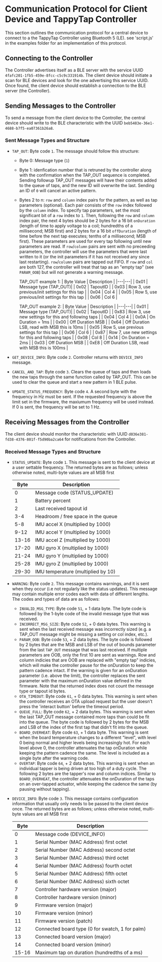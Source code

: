 # Communication Protocol for Client Device and TappyTap Controller

This section outlines the communication protocol for a central device to connect to a the TappyTap Controller using Bluetooth 5 (LE). see 'script.js' in the examples folder for an implementation of this protocol.

## Connecting to the Controller

The Controller advertises itself as a BLE server with the service UUID `4fafc201-1fb5-459e-8fcc-c5c9c331914b`. The client device should initiate a scan for BLE devices and look for the one advertising this service UUID. Once found, the client device should establish a connection to the BLE server (the Controller).

## Sending Messages to the Controller

To send a message from the client device to the Controller, the central device should write to the BLE characteristic with the UUID `beb5483e-36e1-4688-b7f5-ea07361b26a8`.

### Sent Message Types and Structure

- `TAP_OUT`: Byte code `1`. The message should follow this structure:

    - Byte 0: Message type (`1`)
    - Byte 1: idenfication number that is retruned by the controller along with the confirmation when the TAP_OUT sequence is completed. Sending followup TAP_OUT messages will have their contents added to the queue of taps, and the new ID will overwrite the last. Sending an ID of `0` will cancel an active pattern.
    - Bytes 2 to n: `row` and `column` index pairs for the pattern, as well as tap parameters (optional). Each pair consists of the `row` index followed by the `column` index. To specify tap parameters, set the most significant bit of a `row` index to `1`. Then, following the `row` and `column` index pair, the next 4 bytes should be 2 bytes for a 16 bit `onDuration` (length of time to apply voltage to a coil; hundredths of a millisecond; MSB first) and 2 bytes for a 16 bit `offDuration` (length of time before the next tap executes; tenths of a millisecond; MSB first). These parameters are used for every tap following until new parameters are read. If `row`/`column` pairs are sent with no preceeding parameters, the controller will use the parameters that were last written to it (or the init parameters if it has not received any since last restarting). `row`/`column` pairs are tapped out FIFO. If `row` and `col` are both 127, the controller will treat that tap as an "empty tap" (see `PARAM_OOB`) but will not generate a warning message.

        TAP_OUT example 1:
        | Byte Value | Description |
        |---|---|
        | 0x01 | Message type (TAP_OUT)|
        | 0x02 | TapoutID |
        | 0x03 | Row 3, use previous/init settings for this tap |
        | 0x04 | Col 4 |
        | 0x05 | Row 5, use previous/init settings for this tap |
        | 0x06 | Col 6 |

        TAP_OUT example 2:
        | Byte Value | Description |
        |---|---|
        | 0x01 | Message type (TAP_OUT)|
        | 0x02 | TapoutID |
        | 0x83 | Row 3, use new settings for this and following taps |
        | 0x04 | Col 4 |
        | 0x0A | On Duration = 1ms |
        | 0x00 | Off Duration MSB |
        | 0x64 | Off Duration LSB, read with MSB this is 10ms |
        | 0x05 | Row 5, use previous settings for this tap |
        | 0x06 | Col 6 |
        | 0x87 | Row 7, use new settings for this and following taps |
        | 0x08 | Col 8 |
        | 0x14 | On Duration = 2ms |
        | 0x03 | Off Duration MSB |
        | 0xE8 | Off Duration LSB, read with MSB this is 100ms |
      

- `GET_DEVICE_INFO`: Byte code `2`. Controller returns with `DEVICE_INFO` message.

- `CANCEL_AND_TAP`: Byte code `3`. Clears the queue of taps and then loads the new taps through the same function called by TAP_OUT. This can be used to clear the queue and start a new pattern in 1 BLE pulse.

- `UPDATE_STATUS_FREQUENCY`: Byte code `4`. A second byte with the frequency in Hz must be sent. If the requested frequency is above the limit set in the firmware, the maxiumum frequency will be used instead. If 0 is sent, the frequency will be set to 1 Hz.

## Receiving Messages from the Controller

The client device should monitor the characteristic with UUID `d036e381-fd38-4376-801f-f5d90ba2ca64` for notifications from the Controller.

### Received Message Types and Structure

- `STATUS_UPDATE`: Byte code `1`. This message is sent to the client device at a user settable frequency. The returned bytes are as follows; unless otherwise noted, multi-byte values are all MSB first


    | Byte | Description |
    |---|---|
    | 0 | Message code (STATUS_UPDATE) |
    | 1 | Battery percent |
    | 2 | Last received tapout id |
    | 3-4 | Headroom / free space in the queue |
    | 5-8 | IMU accel X (multiplied by 1000) |
    | 9-12 | IMU accel Y (multiplied by 1000) |
    | 13-16 | IMU accel Z (multiplied by 1000) |
    | 17-20 | IMU gyro X (multiplied by 1000) |
    | 21-24 | IMU gyro Y (multiplied by 1000) |
    | 25-28 | IMU gyro Z (multiplied by 1000) |
    | 29-30 | IMU temperature (multiplied by 10) |
    <!-- note: when reading from the status update function, remember that an additional byte is added (the message code) -->

- `WARNING`: Byte code `2`. This message contains warnings, and it is sent when they occur (i.e not regularly like the status updates). This message may contain multiple error codes each with data of different lengths. The codes and types of data are as follows:
  - `INVALID_MSG_TYPE`: Byte code `51`, + 1 data byte. The byte code is followed by the 1-byte code of the invalid message type that was received. 
  - `INCORRECT_MSG_SIZE`: Byte code `52`, + 0 data bytes. This warning is sent when the last received message was incorrectly sized (e.g. a TAP_OUT message might be missing a setting or col index, etc.).
  - `PARAM_OOB`: Byte code `53`, + 2 data bytes. The byte code is followed by 2 bytes that are the MSB and LSB of the out of bounds parameter from the last `TAP_OUT` message that was last received. If multiple parameters are OOB, only the first 10 are sent as warnings. Row and column indicies that are OOB are replaced with "empty tap" indicies, which will make the controller pause for the onDuration to keep the pattern cadence intact. If the warning is given for an onDuration parameter (i.e. above the limit), the controller replaces the sent parameter with the maximum onDuration value defined in the firmware. Note that the returned index does not count the message type or tapout id bytes.
  - `OTA_TIMEOUT`: Byte code `61`, + 0 data bytes. This warning is sent when the controller receives an OTA upload request but the user doesn't press the 'interact button' before the timeout period.
  - `QUEUE_FULL`: Byte code `62`, + 2 data bytes. This warning is sent when the last TAP_OUT message contained more taps than could be fit into the queue. The byte code is followed by 2 bytes for the MSB and LSB of the index of the first tap that didn't fit into the queue.
  - `BOARD_OVERHEAT`: Byte code `63`, + 1 data byte. This warning is sent when the board temperature changes to a different "level", with level 0 being normal and higher levels being increasingly hot. For each level above 0, the controller attenuates the tap onDuration while keeping the pattern cadence the same. The level is included as a single byte after the warning code.
  - `OVERTAP`: Byte code `64`, + 2 data bytes. This warning is sent when an individual tapper is being driven at too high of a duty cycle. The following 2 bytes are the tapper's row and column indices. Similar to `BOARD_OVERHEAT`, the controller attenuates the onDuration of the taps on an over-tapped actuator, while keeping the cadence the same (by pausing without tapping).

- `DEVICE_INFO`: Byte code `3`. This message contains configuration information that usually only needs to be passed to the client device once. The returned bytes are as follows; unless otherwise noted, multi-byte values are all MSB first

    | Byte | Description |
    |---|---|
    | 0 | Message code (DEVICE_INFO) |
    | 1 | Serial Number (MAC Address) first octet |
    | 2 | Serial Number (MAC Address) second octet |
    | 3 | Serial Number (MAC Address) third octet |
    | 4 | Serial Number (MAC Address) fourth octet |
    | 5 | Serial Number (MAC Address) fifth octet |
    | 6 | Serial Number (MAC Address) sixth octet |
    | 7 | Controller hardware version (major) |
    | 8 | Controller hardware version (minor) |
    | 9 | Firmware version (major) |
    | 10 | Firmware version (minor) |
    | 11 | Firmware version (patch) |
    | 12 | Connected board type (0 for swatch, 1 for palm) |
    | 13 | Connected board version (major) |
    | 14 | Connected board version (minor) |
    | 15-16 | Maximum tap on duration (hundredths of a ms) |